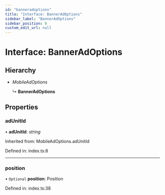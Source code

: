 ```yaml
---
id: "banneradoptions"
title: "Interface: BannerAdOptions"
sidebar_label: "BannerAdOptions"
sidebar_position: 0
custom_edit_url: null
---
```


# Interface: BannerAdOptions

## Hierarchy

- *MobileAdOptions*

  ↳ **BannerAdOptions**

## Properties

### adUnitId

• **adUnitId**: *string*

Inherited from: MobileAdOptions.adUnitId

Defined in: index.ts:8

___

### position

• `Optional` **position**: Position

Defined in: index.ts:38
